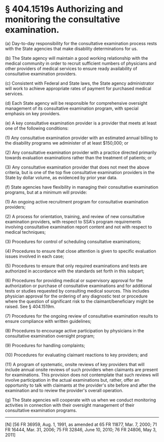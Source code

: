 # § 404.1519s   Authorizing and monitoring the consultative examination.

(a) Day-to-day responsibility for the consultative examination process rests with the State agencies that make disability determinations for us.


(b) The State agency will maintain a good working relationship with the medical community in order to recruit sufficient numbers of physicians and other providers of medical services to ensure ready availability of consultative examination providers.


(c) Consistent with Federal and State laws, the State agency administrator will work to achieve appropriate rates of payment for purchased medical services.


(d) Each State agency will be responsible for comprehensive oversight management of its consultative examination program, with special emphasis on key providers.


(e) A key consultative examination provider is a provider that meets at least one of the following conditions:


(1) Any consultative examination provider with an estimated annual billing to the disability programs we administer of at least $150,000; or


(2) Any consultative examination provider with a practice directed primarily towards evaluation examinations rather than the treatment of patients; or 


(3) Any consultative examination provider that does not meet the above criteria, but is one of the top five consultative examination providers in the State by dollar volume, as evidenced by prior year data.


(f) State agencies have flexibility in managing their consultative examination programs, but at a minimum will provide:


(1) An ongoing active recruitment program for consultative examination providers;


(2) A process for orientation, training, and review of new consultative examination providers, with respect to SSA's program requirements involving consultative examination report content and not with respect to medical techniques;


(3) Procedures for control of scheduling consultative examinations;


(4) Procedures to ensure that close attention is given to specific evaluation issues involved in each case;


(5) Procedures to ensure that only required examinations and tests are authorized in accordance with the standards set forth in this subpart;


(6) Procedures for providing medical or supervisory approval for the authorization or purchase of consultative examinations and for additional tests or studies requested by consulting medical sources. This includes physician approval for the ordering of any diagnostic test or procedure where the question of significant risk to the claimant/beneficiary might be raised. See § 404.1519m.


(7) Procedures for the ongoing review of consultative examination results to ensure compliance with written guidelines;


(8) Procedures to encourage active participation by physicians in the consultative examination oversight program;


(9) Procedures for handling complaints;


(10) Procedures for evaluating claimant reactions to key providers; and


(11) A program of systematic, onsite reviews of key providers that will include annual onsite reviews of such providers when claimants are present for examinations. This provision does not contemplate that such reviews will involve participation in the actual examinations but, rather, offer an opportunity to talk with claimants at the provider's site before and after the examination and to review the provider's overall operation.


(g) The State agencies will cooperate with us when we conduct monitoring activities in connection with their oversight management of their consultative examination programs.



---

[N] [56 FR 36959, Aug. 1, 1991, as amended at 65 FR 11877, Mar. 7, 2000; 71 FR 16444, Mar. 31, 2006; 75 FR 32846, June 10, 2010; 76 FR 24806, May 3, 2011]




